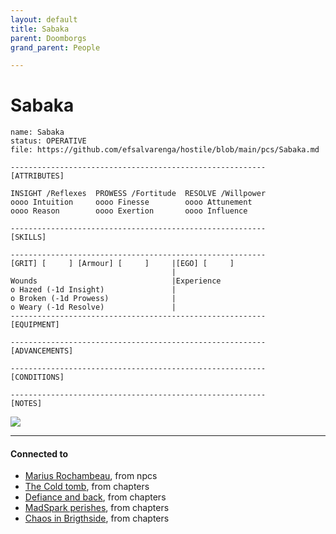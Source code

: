 ```yaml
---
layout: default
title: Sabaka
parent: Doomborgs
grand_parent: People

---
```


# Sabaka

```
name: Sabaka
status: OPERATIVE
file: https://github.com/efsalvarenga/hostile/blob/main/pcs/Sabaka.md

---------------------------------------------------------
[ATTRIBUTES]

INSIGHT /Reflexes  PROWESS /Fortitude  RESOLVE /Willpower
oooo Intuition     oooo Finesse        oooo Attunement
oooo Reason        oooo Exertion       oooo Influence

---------------------------------------------------------
[SKILLS]

---------------------------------------------------------
[GRIT] [     ] [Armour] [     ]     |[EGO] [     ]
				                    |
Wounds                              |Experience
o Hazed (-1d Insight)               |
o Broken (-1d Prowess)              |
o Weary (-1d Resolve)               |
---------------------------------------------------------
[EQUIPMENT]

---------------------------------------------------------
[ADVANCEMENTS]

---------------------------------------------------------
[CONDITIONS]

---------------------------------------------------------
[NOTES]

```

![](https://i.imgur.com/FCkA5PF.png)

---
#### Connected to

<!-- QueryToSerialize: LIST without ID "["+ title + "](https://terra-campaigns.github.io/"+ regexreplace(file.path, ".md", "") + ")" + ", from " + regexreplace(file.folder, "hostile/", "") FROM ([[]]) OR outgoing([[]]) WHERE file.name != this.file.name AND file.name != "directory" AND file.name != "campaigns" SORT file.folder DESC -->
<!-- SerializedQuery: LIST without ID "["+ title + "](https://terra-campaigns.github.io/"+ regexreplace(file.path, ".md", "") + ")" + ", from " + regexreplace(file.folder, "hostile/", "") FROM ([[]]) OR outgoing([[]]) WHERE file.name != this.file.name AND file.name != "directory" AND file.name != "campaigns" SORT file.folder DESC -->
- [Marius Rochambeau](https://terra-campaigns.github.io/hostile/npcs/MariusRochambeau), from npcs
- [The Cold tomb](https://terra-campaigns.github.io/hostile/chapters/chap002), from chapters
- [Defiance and back](https://terra-campaigns.github.io/hostile/chapters/chap003), from chapters
- [MadSpark perishes](https://terra-campaigns.github.io/hostile/chapters/chap004), from chapters
- [Chaos in Brigthside](https://terra-campaigns.github.io/hostile/chapters/chap007), from chapters
<!-- SerializedQuery END -->
